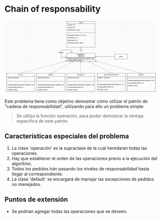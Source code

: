 # Chain of responsability

![UML](uml.png)

Este problema tiene como objetivo demostrar cómo utilizar el patrón de "cadena de responsabilidad", utilizando para ello un problema simple:

> Se utiliza la función operación, para poder demostrar la ventaja especifica de este patrón.

## Características especiales del problema

1. La clase 'operación' es la supraclase de la cuál heredaran todas las operaciones.
2. Hay que establecer el orden de las operaciones previo a la ejecución del algoritmo.
3. Todos los pedidos irán pasando los niveles de responsabilidad hasta llegar al correspondiente.
4. La clase 'default' se encargará de manejar las excepciones de pedidos no manejados.

## Puntos de extensión

* Se podrían agregar todas las operaciones que se deseen.
